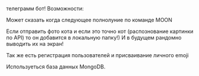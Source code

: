 телеграмм бот!
Возможности:
<p>Может сказать когда следующее полнолуние по команде MOON</p>
<p>Если отправить фото кота и если это точно кот (распознование картинки по API) то он добавится в локальную папку!) 
И в будущем рандомно выводить их на экран!</p>
<p>Так же есть регистрация пользователей и присваивание личного emoji</p>
Иcпользуеться база данных MongoDB.
